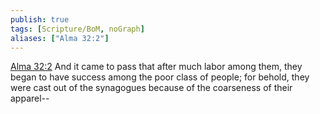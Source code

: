 ```yaml
---
publish: true
tags: [Scripture/BoM, noGraph]
aliases: ["Alma 32:2"]
---
```

[Alma 32:2](https://churchofjesuschrist.org/study/scriptures/bofm/alma/32?lang=eng&id=p2#p2) And it came to pass that after much labor among them, they began to have success among the poor class of people; for behold, they were cast out of the synagogues because of the coarseness of their apparel--
